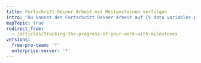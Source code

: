 ```yaml
---
title: Fortschritt Deiner Arbeit mit Meilensteinen verfolgen
intro: 'Du kannst den Fortschritt Deiner Arbeit auf {% data variables.product.product_name %} mithilfe von Meilensteinen verfolgen, die Du für Issues und Pull Requests erstellst.'
mapTopic: true
redirect_from:
  - /articles/tracking-the-progress-of-your-work-with-milestones
versions:
  free-pro-team: '*'
  enterprise-server: '*'
---
```


